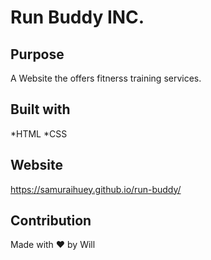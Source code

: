 # Run Buddy INC.

## Purpose
A Website the offers fitnerss training services.

## Built with
*HTML
*CSS

## Website
https://samuraihuey.github.io/run-buddy/

## Contribution
Made with ❤️ by Will
